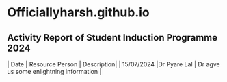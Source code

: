 # Officiallyharsh.github.io
## Activity Report of Student Induction Programme 2024

| Date | Resource Person | Description|
| 15/07/2024 |Dr Pyare Lal | Dr agve us some enlightning information |
